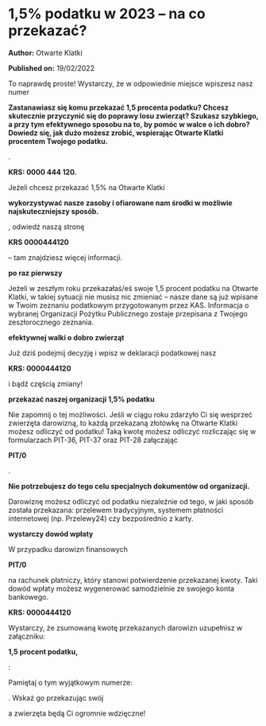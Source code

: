# 1,5% podatku w 2023 – na co przekazać?

**Author:** Otwarte Klatki

**Published on:** <span class="ml-10 mb-10">19/02/2022</span>

To naprawdę proste! Wystarczy, że w odpowiednie miejsce wpiszesz nasz numer

**Zastanawiasz się komu przekazać 1,5 procenta podatku? Chcesz skutecznie przyczynić się do poprawy losu zwierząt? Szukasz szybkiego, a przy tym efektywnego sposobu na to, by pomóc w walce o ich dobro? Dowiedz się, jak dużo możesz zrobić, wspierając Otwarte Klatki procentem Twojego podatku.**

.

**KRS: 0000 444 120.**

Jeżeli chcesz przekazać 1,5% na Otwarte Klatki

**wykorzystywać nasze zasoby i ofiarowane nam środki w możliwie najskuteczniejszy sposób.**

, odwiedź naszą stronę

**KRS 0000444120**

– tam znajdziesz więcej informacji.

**po raz pierwszy**

Jeżeli w zeszłym roku przekazałaś/eś swoje 1,5 procent podatku na Otwarte Klatki, w takiej sytuacji nie musisz nic zmieniać – nasze dane są już wpisane w Twoim zeznaniu podatkowym przygotowanym przez KAS. Informacja o wybranej Organizacji Pożytku Publicznego zostaje przepisana z Twojego zeszłorocznego zeznania.

**efektywnej walki o dobro zwierząt**

Już dziś podejmij decyzję i wpisz w deklaracji podatkowej nasz

**KRS: 0000444120**

i bądź częścią zmiany!

**przekazać naszej organizacji 1,5% podatku**

Nie zapomnij o tej możliwości. Jeśli w ciągu roku zdarzyło Ci się wesprzeć zwierzęta darowizną, to każdą przekazaną złotówkę na Otwarte Klatki możesz odliczyć od podatku! Taką kwotę możesz odliczyć rozliczając się w formularzach PIT-36, PIT-37 oraz PIT-28 załączając

**PIT/0**

.

**Nie potrzebujesz do tego celu specjalnych dokumentów od organizacji.**

Darowiznę możesz odliczyć od podatku niezależnie od tego, w jaki sposób została przekazana: przelewem tradycyjnym, systemem płatności internetowej (np. Przelewy24) czy bezpośrednio z karty.

**wystarczy dowód wpłaty**

W przypadku darowizn finansowych

**PIT/0**

na rachunek płatniczy, który stanowi potwierdzenie przekazanej kwoty. Taki dowód wpłaty możesz wygenerować samodzielnie ze swojego konta bankowego.

**KRS: 0000444120**

Wystarczy, że zsumowaną kwotę przekazanych darowizn uzupełnisz w załączniku:

**1,5 procent podatku,**

:

Pamiętaj o tym wyjątkowym numerze:

. Wskaż go przekazując swój

a zwierzęta będą Ci ogromnie wdzięczne!

